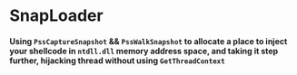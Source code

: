 # SnapLoader
#### Using `PssCaptureSnapshot` && `PssWalkSnapshot` to allocate a place to inject your shellcode in `ntdll.dll` memory address space, and taking it step further, hijacking thread without using `GetThreadContext`

